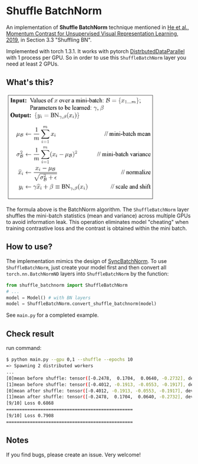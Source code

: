 # Shuffle BatchNorm

An implementation of __Shuffle BatchNorm__ technique mentioned in [He et al., Momentum Contrast for Unsupervised Visual Representation Learning, 2019](https://arxiv.org/abs/1911.05722), in Section 3.3 "Shuffling BN". 

Implemented with torch 1.3.1. It works with pytorch [DistrbutedDataParallel](https://pytorch.org/docs/stable/nn.html?highlight=distributeddataparallel#torch.nn.parallel.DistributedDataParallel) with 1 process per GPU. So in order to use this `ShuffleBatchNorm` layer you need at least 2 GPUs. 

## What's this?

<img src="bn_algorithm.png" width="400"/>

The formula above is the BatchNorm algorithm. The `ShuffleBatchNorm` layer shuffles the mini-batch statistics (mean and variance) across multiple GPUs to avoid information leak. This operation eliminates model "cheating" when training contrastive loss and the contrast is obtained within the mini batch. 

## How to use?

The implementation mimics the design of [SyncBatchNorm](https://pytorch.org/docs/stable/nn.html?highlight=syncbatchnorm#torch.nn.SyncBatchNorm). To use `ShuffleBatchNorm`, just create your model first and then convert all `torch.nn.BatchNormND` layers into `ShuffleBatchNorm` by the function:
  ```python
  from shuffle_batchnorm import ShuffleBatchNorm
  # ...
  model = Model() # with BN layers
  model = ShuffleBatchNorm.convert_shuffle_batchnorm(model)
  ```
See `main.py` for a completed example. 

## Check result
run command:
```bash
$ python main.py --gpu 0,1 --shuffle --epochs 10
=> Spawning 2 distributed workers
...
[0]mean before shuffle: tensor([-0.2478,  0.1704,  0.0640, -0.2732], device='cuda:0')
[1]mean before shuffle: tensor([-0.4012, -0.1913, -0.0553, -0.1917], device='cuda:1')
[0]mean after shuffle: tensor([-0.4012, -0.1913, -0.0553, -0.1917], device='cuda:0')
[1]mean after shuffle: tensor([-0.2478,  0.1704,  0.0640, -0.2732], device='cuda:1')
[9/10] Loss 0.6868
================================================
[9/10] Loss 0.7908
================================================
```

## Notes
If you find bugs, please create an issue. Very welcome!
